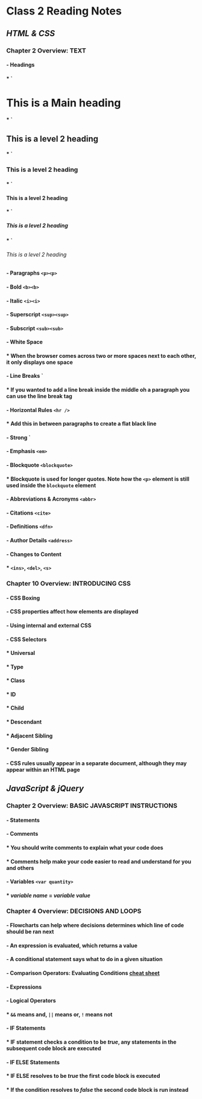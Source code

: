 # **Class 2 Reading Notes**

## *HTML & CSS*

### Chapter 2 Overview: TEXT
#### - Headings
  #### * `<h1>This is a Main heading</h1>
  #### * `<h2>This is a level 2 heading</h2>
  #### * `<h3>This is a level 2 heading</h3>
  #### * `<h4>This is a level 2 heading</h4>
  #### * `<h5>This is a level 2 heading</h5>
  #### * `<h6>This is a level 2 heading</h6>
#### - Paragraphs `<p><p>`
#### - Bold `<b><b>`
#### - Italic `<i><i>`
#### - Superscript `<sup><sup>`
#### - Subscript `<sub><sub>`
#### - White Space
  #### * When the browser comes across two or more spaces next to each other, it only displays one space
#### - Line Breaks `<br />
  #### * If you wanted to add a line break inside the middle oh a paragraph you can use the line break tag
#### - Horizontal Rules `<hr />`
  #### * Add this in between paragraphs to create a **flat black line**
#### - Strong `<strong>
#### - Emphasis `<em>`
#### - Blockquote `<blockquote>`
  #### * Blockquote is used for longer quotes. Note how the `<p>` element is still used inside the `blockquote` element
#### - Abbreviations & Acronyms `<abbr>`
#### - Citations `<cite>`
#### - Definitions `<dfn>`
#### - Author Details `<address>`
#### - Changes to Content
  #### * `<ins>`, `<del>`, `<s>`


### Chapter 10 Overview: INTRODUCING CSS
#### - CSS Boxing
#### - CSS properties affect how elements are displayed
#### - Using internal and external CSS
#### - CSS Selectors
  #### * Universal
  #### * Type
  #### * Class
  #### * ID
  #### * Child
  #### * Descendant
  #### * Adjacent Sibling
  #### * Gender Sibling
#### - CSS rules usually appear in a separate document, although they may appear within an HTML page


## *JavaScript & jQuery*

### Chapter 2 Overview: BASIC JAVASCRIPT INSTRUCTIONS
#### - Statements
#### - Comments
  #### * You should write comments to explain what your code does
  #### * Comments help make your code easier to read and understand for you and others
#### - Variables `<var quantity>`
  #### * *variable name* = *variable value*


### Chapter 4 Overview: DECISIONS AND LOOPS
#### - Flowcharts can help where decisions determines which line of code should be ran next
#### - An expression is evaluated, which returns a value
#### - A conditional statement says what to do in a given situation
#### - Comparison Operators: Evaluating Conditions [cheat sheet](https://developer.mozilla.org/en-US/docs/Web/JavaScript/Guide/Expressions_and_Operators)
#### - Expressions
#### - Logical Operators
  #### * `&&` means **and**, `||` means **or**, `!` means **not**
#### - **IF** Statements
  #### * **IF** statement checks a condition to be *true*, any statements in the subsequent code block are executed
#### - **IF ELSE** Statements
  #### * **IF ELSE** resolves to be *true* the first code block is executed
  #### * If the condition resolves to *false* the second code block is run instead